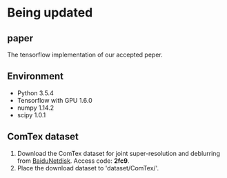 # Being updated

## paper
The tensorflow implementation of our accepted peper.

## Environment
* Python 3.5.4
* Tensorflow with GPU 1.6.0
* numpy 1.14.2
* scipy 1.0.1

## ComTex dataset
1. Download the ComTex dataset for joint super-resolution and deblurring from [BaiduNetdisk](https://pan.baidu.com/s/1nBFmcuRhd9RpXkQbb2-IHA). Access code: **2fc9**.
2. Place the download dataset to 'dataset/ComTex/'.
